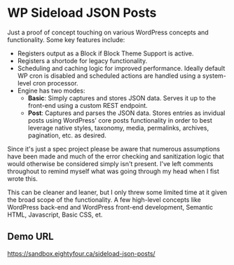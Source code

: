 # WP Sideload JSON Posts

Just a proof of concept touching on various WordPress concepts and functionality. Some key features include:

* Registers output as a Block if Block Theme Support is active.
* Registers a shortode for legacy functionality.
* Scheduling and caching logic for improved performance. Ideally default WP cron is disabled and scheduled actions are handled using a system-level cron processor.
* Engine has two modes:
  * __Basic__: Simply captures and stores JSON data. Serves it up to the front-end using a custom REST endpoint.
  * __Post__: Captures and parses the JSON data. Stores entries as invidual posts using WordPress' core posts functionality in order to best leverage native styles, taxonomy, media, permalinks, archives, pagination, etc. as desired.

Since it's just a spec project please be aware that numerous assumptions have been made and much of the error checking and sanitization logic that would otherwise be considered simply isn't present. I've left comments throughout to remind myself what was going through my head when I fist wrote this.

This can be cleaner and leaner, but I only threw some limited time at it given the broad scope of the functionality. A few high-level concepts like WordPress back-end and WordPress front-end development, Semantic HTML, Javascript, Basic CSS, et.

## Demo URL
https://sandbox.eightyfour.ca/sideload-json-posts/
